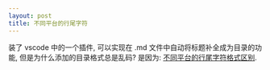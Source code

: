 ```yaml
---
layout: post
title: 不同平台的行尾字符
---
```


装了 vscode 中的一个插件, 可以实现在 .md 文件中自动将标题补全成为目录的功能, 但是为什么添加的目录格式总是乱码? 是因为: [不同平台的行尾字符格式区别](https://blog.csdn.net/u014171091/article/details/89629634).

